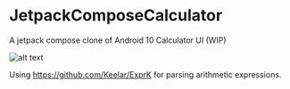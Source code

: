 # JetpackComposeCalculator
A jetpack compose clone of Android 10 Calculator UI (WIP)

![alt text](https://github.com/ahmedrizwan/JetpackComposeCalculator/raw/master/screenshot.png)

Using https://github.com/Keelar/ExprK for parsing arithmetic expressions.

